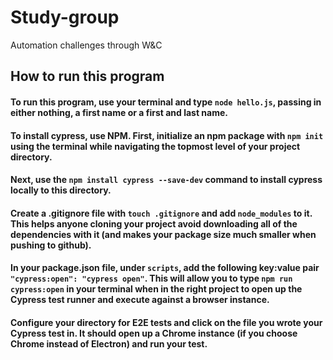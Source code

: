 # Study-group
Automation challenges through W&amp;C

## How to run this program
#### To run this program, use your terminal and type `node hello.js`, passing in either nothing, a first name or a first and last name. 

#### To install cypress, use NPM. First, initialize an npm package with `npm init` using the terminal while navigating the topmost level of your project directory.
#### Next, use the `npm install cypress --save-dev` command to install cypress locally to this directory.
#### Create a .gitignore file with `touch .gitignore` and add `node_modules` to it. This helps anyone cloning your project avoid downloading all of the dependencies with it (and makes your package size much smaller when pushing to github).
#### In your package.json file, under `scripts`, add the following key:value pair `"cypress:open": "cypress open"`. This will allow you to type `npm run cypress:open` in your terminal when in the right project to open up the Cypress test runner and execute against a browser instance.
#### Configure your directory for E2E tests and click on the file you wrote your Cypress test in. It should open up a Chrome instance (if you choose Chrome instead of Electron) and run your test. 